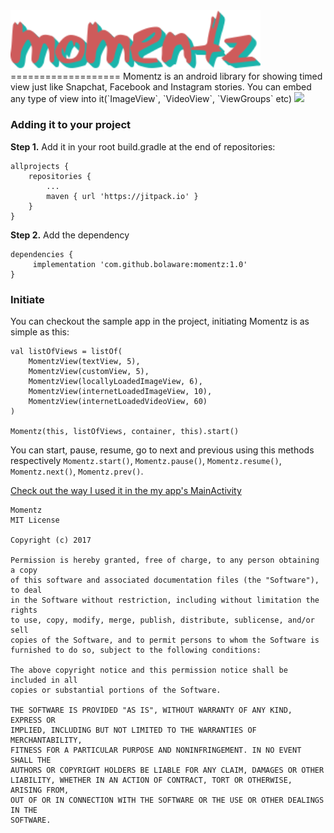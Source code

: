 <img src="Logo.png" width="400">
===================
    Momentz is an android library for showing timed view just like Snapchat, Facebook and Instagram stories. You can embed any     type of view into it(`ImageView`, `VideoView`, `ViewGroups` etc)
<img src="momentz_demo.gif" width="400">

### Adding it to your project

**Step 1.** Add it in your root build.gradle at the end of repositories:

    allprojects {
		repositories {
			...
			maven { url 'https://jitpack.io' }
		}
	}

**Step 2.** Add the dependency

    dependencies {
	     implementation 'com.github.bolaware:momentz:1.0'
	}
	
### Initiate
You can checkout the sample app in the project, initiating Momentz is as simple as this: 

    val listOfViews = listOf(
        MomentzView(textView, 5),
        MomentzView(customView, 5),
        MomentzView(locallyLoadedImageView, 6),
        MomentzView(internetLoadedImageView, 10),
        MomentzView(internetLoadedVideoView, 60)
    )

    Momentz(this, listOfViews, container, this).start()

You can start, pause, resume, go to next and previous using this methods respectively `Momentz.start()`, `Momentz.pause()`, `Momentz.resume()`, `Momentz.next()`, `Momentz.prev()`.

[Check out the way I used it in the my app's MainActivity](https://github.com/bolaware/momentz/blob/master/app/src/main/java/com/bolaware/viewsslidetimer/MainActivity.kt)

```
Momentz
MIT License

Copyright (c) 2017

Permission is hereby granted, free of charge, to any person obtaining a copy
of this software and associated documentation files (the "Software"), to deal
in the Software without restriction, including without limitation the rights
to use, copy, modify, merge, publish, distribute, sublicense, and/or sell
copies of the Software, and to permit persons to whom the Software is
furnished to do so, subject to the following conditions:

The above copyright notice and this permission notice shall be included in all
copies or substantial portions of the Software.

THE SOFTWARE IS PROVIDED "AS IS", WITHOUT WARRANTY OF ANY KIND, EXPRESS OR
IMPLIED, INCLUDING BUT NOT LIMITED TO THE WARRANTIES OF MERCHANTABILITY,
FITNESS FOR A PARTICULAR PURPOSE AND NONINFRINGEMENT. IN NO EVENT SHALL THE
AUTHORS OR COPYRIGHT HOLDERS BE LIABLE FOR ANY CLAIM, DAMAGES OR OTHER
LIABILITY, WHETHER IN AN ACTION OF CONTRACT, TORT OR OTHERWISE, ARISING FROM,
OUT OF OR IN CONNECTION WITH THE SOFTWARE OR THE USE OR OTHER DEALINGS IN THE
SOFTWARE.
```
